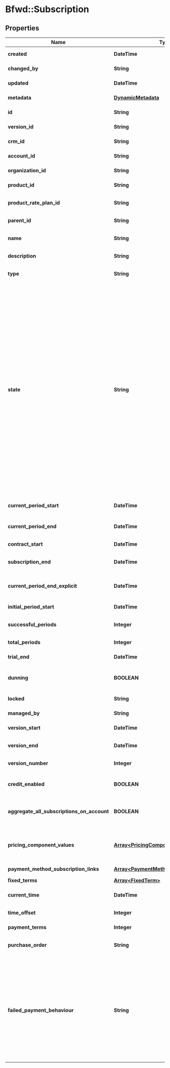 # Bfwd::Subscription

## Properties
Name | Type | Description | Notes
------------ | ------------- | ------------- | -------------
**created** | **DateTime** | { \&quot;description\&quot; : \&quot;The UTC DateTime when the object was created.\&quot;, \&quot;verbs\&quot;:[] } | [optional] 
**changed_by** | **String** | { \&quot;description\&quot; : \&quot;ID of the user who last updated the entity.\&quot;, \&quot;verbs\&quot;:[] } | [optional] 
**updated** | **DateTime** | { \&quot;description\&quot; : \&quot;The UTC DateTime when the object was last updated.\&quot;, \&quot;verbs\&quot;:[] } | [optional] 
**metadata** | [**DynamicMetadata**](DynamicMetadata.md) | { \&quot;description\&quot; : \&quot;Add metadata.\&quot;, \&quot;verbs\&quot;:[\&quot;POST\&quot;] } | [optional] 
**id** | **String** | {\&quot;description\&quot;:\&quot;\&quot;,\&quot;verbs\&quot;:[\&quot;GET\&quot;]} | 
**version_id** | **String** | {\&quot;description\&quot;:\&quot;\&quot;,\&quot;verbs\&quot;:[\&quot;GET\&quot;]} | [optional] 
**crm_id** | **String** | {\&quot;description\&quot;:\&quot;\&quot;,\&quot;verbs\&quot;:[\&quot;POST\&quot;,\&quot;PUT\&quot;,\&quot;GET\&quot;]} | [optional] 
**account_id** | **String** | {\&quot;description\&quot;:\&quot;\&quot;,\&quot;verbs\&quot;:[\&quot;POST\&quot;,\&quot;GET\&quot;]} | 
**organization_id** | **String** | {\&quot;description\&quot;:\&quot;Organization associated with the subscription.\&quot;,\&quot;verbs\&quot;:[]} | 
**product_id** | **String** | {\&quot;description\&quot;:\&quot;\&quot;,\&quot;verbs\&quot;:[\&quot;GET\&quot;]} | 
**product_rate_plan_id** | **String** | {\&quot;description\&quot;:\&quot;Identifier of the rate-plan being billed for.\&quot;,\&quot;verbs\&quot;:[\&quot;POST\&quot;,\&quot;PUT\&quot;,\&quot;GET\&quot;]} | 
**parent_id** | **String** | {\&quot;description\&quot;:\&quot;\&quot;,\&quot;verbs\&quot;:[\&quot;GET\&quot;]} | [optional] 
**name** | **String** | {\&quot;description\&quot;:\&quot;User definable friendly name for the subscription.\&quot;,\&quot;verbs\&quot;:[\&quot;POST\&quot;,\&quot;PUT\&quot;,\&quot;GET\&quot;]} | 
**description** | **String** | {\&quot;description\&quot;:\&quot;\&quot;,\&quot;verbs\&quot;:[\&quot;POST\&quot;,\&quot;PUT\&quot;,\&quot;GET\&quot;]} | [optional] 
**type** | **String** | {\&quot;default\&quot;:\&quot;dependent on product\&quot;, \&quot;description\&quot;:\&quot;\&quot;,\&quot;verbs\&quot;:[\&quot;POST\&quot;,\&quot;GET\&quot;]} | [optional] 
**state** | **String** | {\&quot;PUT_description\&quot;:\&quot;A &lt;span class&#x3D;\\\&quot;label label-default\\\&quot;&gt;Provisioned&lt;/span&gt; subscription can be updated to either &lt;span class&#x3D;\\\&quot;label label-default\\\&quot;&gt;Trial&lt;/span&gt; or &lt;span class&#x3D;\\\&quot;label label-default\\\&quot;&gt;AwaitingPayment&lt;/span&gt;, this will start the subscription. Any updates to the state of a non-&lt;span class&#x3D;\\\&quot;label label-default\\\&quot;&gt;Provisioned&lt;/span&gt; will be ignored. To cancel or otherwise amend a subscription please use the explict amendment calls.\&quot;, \&quot;description\&quot;:\&quot;A &lt;span class&#x3D;\\\&quot;label label-default\\\&quot;&gt;Provisioned&lt;/span&gt; subscription will not begin until marked as &lt;span class&#x3D;\\\&quot;label label-default\\\&quot;&gt;Trial&lt;/span&gt; or &lt;span class&#x3D;\\\&quot;label label-default\\\&quot;&gt;AwaitingPayment&lt;/span&gt;. Trial subscriptions transition to &lt;span class&#x3D;\\\&quot;label label-default\\\&quot;&gt;AwaitingPayment&lt;/span&gt; when the trial period is over. On subscription renewal the state becomes &lt;span class&#x3D;\\\&quot;label label-default\\\&quot;&gt;AwaitingPayment&lt;/span&gt;. Once outstanding invoices are paid the state changes to &lt;span class&#x3D;\\\&quot;label label-default\\\&quot;&gt;Paid&lt;/span&gt;. A subscription is set as either &lt;span class&#x3D;\\\&quot;label label-default\\\&quot;&gt;Failed&lt;/span&gt; or left as &lt;span class&#x3D;\\\&quot;label label-default\\\&quot;&gt;AwaitingPayment&lt;/span&gt;, depending on the rate-plan configuration. If a subscription is non-recurring or fixed-term and ends naturally, it will be marked as &lt;span class&#x3D;\\\&quot;label label-default\\\&quot;&gt;Expired&lt;/span&gt;. If all payment attempts have failed a subscription is marked as &lt;span class&#x3D;\\\&quot;label label-default\\\&quot;&gt;Cancelled&lt;/span&gt; if it has been manually ended. Once a subscription is marked as &lt;span class&#x3D;\\\&quot;label label-default\\\&quot;&gt;Failed&lt;/span&gt;, &lt;span class&#x3D;\\\&quot;label label-default\\\&quot;&gt;Expired&lt;/span&gt;, or &lt;span class&#x3D;\\\&quot;label label-default\\\&quot;&gt;Cancelled&lt;/span&gt; no invoices other than a final invoice will be issued. Note: Updating account card details will not lead to BillForward automatically retrying payment, manual payment attempts can be made.\&quot;,\&quot;verbs\&quot;:[\&quot;POST\&quot;,\&quot;PUT\&quot;,\&quot;GET\&quot;]} | 
**current_period_start** | **DateTime** | {\&quot;description\&quot;:\&quot;Start of the current invoice period. At the end of this period, a new new invoice will be generated\&quot;,\&quot;verbs\&quot;:[\&quot;POST\&quot;,\&quot;GET\&quot;]} | [optional] 
**current_period_end** | **DateTime** | {\&quot;description\&quot;:\&quot;End of the current period invoiced for. This can be manually updated to extend trials or delay invoice generation.\&quot;,\&quot;verbs\&quot;:[\&quot;PUT\&quot;,\&quot;GET\&quot;]} | [optional] 
**contract_start** | **DateTime** | {\&quot;description\&quot;:\&quot;start of the contracted period.  This will be after a trial, if one exists\&quot;,\&quot;verbs\&quot;:[\&quot;GET\&quot;]} | [optional] 
**subscription_end** | **DateTime** | {\&quot;description\&quot;:\&quot;When a subscription will end. This may be in the future if the cancellation is at the end of the current period.\&quot;,\&quot;verbs\&quot;:[\&quot;GET\&quot;]} | [optional] 
**current_period_end_explicit** | **DateTime** | {\&quot;description\&quot;:\&quot;Override for the initial subscription period. Allows periods to align to a date or time regardless of purchase date/time.\&quot;,\&quot;verbs\&quot;:[\&quot;POST\&quot;,\&quot;PUT\&quot;,\&quot;GET\&quot;]} | [optional] 
**initial_period_start** | **DateTime** | {\&quot;description\&quot;:\&quot;Start of the first successful period\&quot;,\&quot;verbs\&quot;:[\&quot;GET\&quot;]} | 
**successful_periods** | **Integer** | {\&quot;description\&quot;:\&quot;Number of paid-for periods billing, excluding trials, since the subscription started.\&quot;,\&quot;verbs\&quot;:[\&quot;GET\&quot;]} | [optional] 
**total_periods** | **Integer** | {\&quot;description\&quot;:\&quot;Total number of subscription periods.\&quot;,\&quot;verbs\&quot;:[\&quot;GET\&quot;]} | [optional] 
**trial_end** | **DateTime** | {\&quot;description\&quot;:\&quot;The end time of the trial period, if one existed\&quot;,\&quot;verbs\&quot;:[\&quot;GET\&quot;]} | 
**dunning** | **BOOLEAN** | {  \&quot;default\&quot;:\&quot;false\&quot;, \&quot;description\&quot;:\&quot;Are there outstanding invoices which are currently in dunning.\&quot;,\&quot;verbs\&quot;:[\&quot;GET\&quot;, \&quot;PUT\&quot;, \&quot;POST\&quot;]} | [optional] [default to false]
**locked** | **String** | {\&quot;description\&quot;:\&quot;If the subscription is locked, it will not be processed by the system\&quot;,\&quot;verbs\&quot;:[]} | [optional] 
**managed_by** | **String** | {\&quot;description\&quot;:\&quot;Which system is responsible for managing the subscription.\&quot;,\&quot;verbs\&quot;:[]} | [optional] 
**version_start** | **DateTime** | {\&quot;description\&quot;:\&quot;When the current version of the subscription started.\&quot;,\&quot;verbs\&quot;:[\&quot;GET\&quot;]} | 
**version_end** | **DateTime** | {\&quot;description\&quot;:\&quot;When the current version of the subscription ended, null indicates current version.\&quot;,\&quot;verbs\&quot;:[\&quot;GET\&quot;]} | [optional] 
**version_number** | **Integer** | {\&quot;description\&quot;:\&quot;Incremental version number of the subscription, starts at 1.\&quot;,\&quot;verbs\&quot;:[\&quot;GET\&quot;]} | 
**credit_enabled** | **BOOLEAN** | {  \&quot;default\&quot;:\&quot;true\&quot;, \&quot;description\&quot;:\&quot;Can credit-notes be used to pay outstanding invoices for this subscription.\&quot;,\&quot;verbs\&quot;:[\&quot;GET\&quot;, \&quot;PUT\&quot;, \&quot;POST\&quot;]} | [optional] [default to false]
**aggregate_all_subscriptions_on_account** | **BOOLEAN** | {  \&quot;default\&quot;:\&quot;true\&quot;, \&quot;description\&quot;:\&quot;Whether the subscription will aggregate all other subscriptions on the account.\&quot;,\&quot;verbs\&quot;:[\&quot;GET\&quot;, \&quot;PUT\&quot;, \&quot;POST\&quot;]} | [optional] [default to false]
**pricing_component_values** | [**Array&lt;PricingComponentValue&gt;**](PricingComponentValue.md) | {\&quot;description\&quot;:\&quot;The quantities for each pricing component of the rate-plan. Values should be set for all pricing components of the rate-plan apart from the usage components. Usage components should be added when the usage is known, this is often after the end of the current billing cycle.\&quot;,\&quot;verbs\&quot;:[\&quot;GET\&quot;, \&quot;POST\&quot;]} | [optional] 
**payment_method_subscription_links** | [**Array&lt;PaymentMethodSubscriptionLink&gt;**](PaymentMethodSubscriptionLink.md) |  | [optional] 
**fixed_terms** | [**Array&lt;FixedTerm&gt;**](FixedTerm.md) | {\&quot;description\&quot;:\&quot;List of fixed terms that have been or are applied to the subscription\&quot;,\&quot;verbs\&quot;:[\&quot;GET\&quot;]} | [optional] 
**current_time** | **DateTime** | {\&quot;description\&quot;:\&quot;The current time &amp;mdash; from the point of view of the subscription.\&quot;,\&quot;verbs\&quot;:[\&quot;GET\&quot;]} | 
**time_offset** | **Integer** | {\&quot;description\&quot;:\&quot;How far in the future is the entity (in seconds) compared to the BillForward server&#39;s time.\&quot;,\&quot;verbs\&quot;:[\&quot;GET\&quot;]} | [optional] 
**payment_terms** | **Integer** |  | [optional] 
**purchase_order** | **String** | { \&quot;default\&quot;: \&quot; \&quot;, \&quot;description\&quot;:\&quot;Purchase order associated with the subscription. If specified this is copied to any invoices issued for this subscription.\&quot;,\&quot;verbs\&quot;:[\&quot;POST\&quot;]} | [optional] 
**failed_payment_behaviour** | **String** | {\&quot;default\&quot;:\&quot;None\&quot;,\&quot;description\&quot;:\&quot;The action that should be taken, should an invoice for some subscription to this rate plan remain unpaid despite the dunning period&#39;s being exceeded.&lt;br&gt;&lt;span class&#x3D;\\\&quot;label label-default\\\&quot;&gt;CancelSubscription&lt;/span&gt; &amp;mdash; Demotes the subscription to the &#x60;Failed&#x60; state as soon as the dunning period is exceeded.&lt;br&gt;&lt;span class&#x3D;\\\&quot;label label-default\\\&quot;&gt;None&lt;/span&gt; &amp;mdash; The subscription is allowed to continue in the &#x60;AwaitingPayment&#x60; state indefinitely even if the dunning period is exceeded.For slow payment cycles &amp;mdash; or when manual invoice remediation is common &amp;mdash; &lt;span class&#x3D;\\\&quot;label label-default\\\&quot;&gt;None&lt;/span&gt; is recommended.&lt;br&gt;In a heavily-automated SaaS environment, automatic cancellation via &lt;span class&#x3D;\\\&quot;label label-default\\\&quot;&gt;CancelSubscription&lt;/span&gt; is recommended.\&quot;,\&quot;verbs\&quot;:[\&quot;POST\&quot;,\&quot;PUT\&quot;,\&quot;GET\&quot;]} | [optional] 


